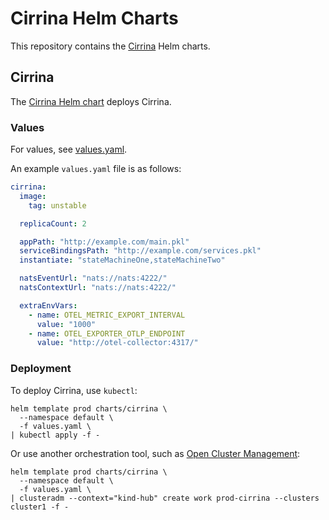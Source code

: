 # Cirrina Helm Charts

This repository contains the [Cirrina](https://github.com/CollaborativeStateMachines/Cirrina)
Helm charts.

## Cirrina

The [Cirrina Helm chart](charts/cirrina) deploys Cirrina.

### Values

For values, see [values.yaml](charts/cirrina/values.yaml).

An example `values.yaml` file is as follows:

```yaml
cirrina:
  image:
    tag: unstable

  replicaCount: 2

  appPath: "http://example.com/main.pkl"
  serviceBindingsPath: "http://example.com/services.pkl"
  instantiate: "stateMachineOne,stateMachineTwo"

  natsEventUrl: "nats://nats:4222/"
  natsContextUrl: "nats://nats:4222/"

  extraEnvVars:
    - name: OTEL_METRIC_EXPORT_INTERVAL
      value: "1000"
    - name: OTEL_EXPORTER_OTLP_ENDPOINT
      value: "http://otel-collector:4317/"
```

### Deployment

To deploy Cirrina, use `kubectl`:

```console
helm template prod charts/cirrina \
  --namespace default \
  -f values.yaml \
| kubectl apply -f -
```

Or use another orchestration tool, such
as [Open Cluster Management](https://open-cluster-management.io/):

```console
helm template prod charts/cirrina \
  --namespace default \
  -f values.yaml \
| clusteradm --context="kind-hub" create work prod-cirrina --clusters cluster1 -f -
```